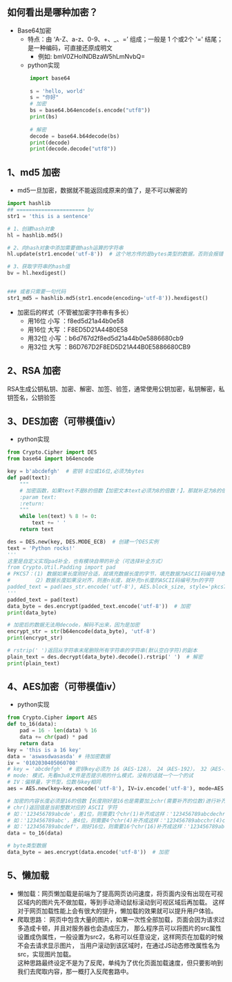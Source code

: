 
 ## 如何看出是哪种加密？
- Base64加密
    - 特点：由 ‘A-Z、a-z、0-9、+、_、=’ 组成；一般是 1 个或2个 '=' 结尾；是一种编码，可直接还原成明文
        - 例如: bmV0ZHolNDBzaW5hLmNvbQ=
    - python实现
    ```python
        import base64
        
        s = 'hello, world'
        s = "你好"
        # 加密
        bs = base64.b64encode(s.encode("utf8"))
        print(bs)
        
        # 解密
        decode = base64.b64decode(bs)
        print(decode)
        print(decode.decode("utf8"))
    ```

## 1、md5 加密
- md5一旦加密，数据就不能返回成原来的值了，是不可以解密的
```python
import hashlib
## ====================== bv
str1 = 'this is a sentence'

# 1、创建hash对象
hl = hashlib.md5()

# 2、向hash对象中添加需要做hash运算的字符串
hl.update(str1.encode('utf-8'))  # 这个地方传的是bytes类型的数据，否则会报错

# 3、获取字符串的hash值
bv = hl.hexdigest()


### 或者只需要一句代码
str1_md5 = hashlib.md5(str1.encode(encoding='utf-8')).hexdigest()
```

- 加密后的样式（不管被加密字符串有多长）
    - 用16位 小写	：f8ed5d21a44b0e58
    - 用16位 大写	：F8ED5D21A44B0E58
    - 用32位 小写	：b6d767d2f8ed5d21a44b0e5886680cb9
    - 用32位 大写	：B6D767D2F8ED5D21A44B0E5886680CB9

## 2、RSA 加密
RSA生成公钥私钥、加密、解密、加签、验签，通常使用公钥加密，私钥解密，私钥签名，公钥验签

## 3、DES加密（可带模值iv）
- python实现
```python
from Crypto.Cipher import DES
from base64 import b64encode

key = b'abcdefgh'  # 密钥 8位或16位,必须为bytes
def pad(text):
    """
    # 加密函数，如果text不是8的倍数【加密文本text必须为8的倍数！】，那就补足为8的倍数
    :param text:
    :return:
    """
    while len(text) % 8 != 0:
        text += ' '
    return text

des = DES.new(key, DES.MODE_ECB)  # 创建一个DES实例
text = 'Python rocks!'
'''
这里是自定义实现pad补全，也有模块自带的补全（可选择补全方式）
from Crypto.Util.Padding import pad
# PKCS7：(1) 数据如果长度刚好合适，就填充数据长度的字节，填充数据为ASCII码编号为数据长度的字符
#       （2）数据长度如果没对齐，则差n长度，就补充n长度的ASCII码编号为n的字符
padded_text = pad(aes_str.encode('utf-8'), AES.block_size, style='pkcs7')
'''
padded_text = pad(text)
data_byte = des.encrypt(padded_text.encode('utf-8'))  # 加密
print(data_byte)

# 加密后的数据无法用decode，解码不出来，因为是加密
encrypt_str = str(b64encode(data_byte), 'utf-8')
print(encrypt_str)

# rstrip(' ')返回从字符串末尾删除所有字符串的字符串(默认空白字符)的副本
plain_text = des.decrypt(data_byte).decode().rstrip(' ')  # 解密
print(plain_text)
```

## 4、AES加密（可带模值iv）
- python实现
```python
from Crypto.Cipher import AES
def to_16(data):
    pad = 16 - len(data) % 16
    data += chr(pad) * pad
    return data
key = 'this is a 16 key'
data = 'aswasdwasasda' # 待加密数据
iv = '0102030405060708'
# key = 'abcdefgh'  # 密钥key必须为 16（AES-128）， 24（AES-192）， 32（AES-256）,必须为bytes
# mode: 模式，先看m3u8文件是否提示用的什么模式，没有的话就一个一个的试
# IV：偏移量，字节型，位数与key相同
aes = AES.new(key=key.encode('utf-8'), IV=iv.encode('utf-8'), mode=AES.MODE_CBC)  # 创建加密器

# 加密的内容长度必须是16的倍数【长度刚好是16也是需要加上chr(需要补齐的位数)进行补齐,不够要补，够了也要补】
# chr()返回值是当前整数对应的 ASCII 字符
# 如：'123456789abcde'，差1位，则需要1个chr(1)补齐成这样：'123456789abcdechr(1)'
# 如：'123456789abc'，差4位，则需要4个chr(4)补齐成这样：'123456789abcchr(4)chr(4)chr(4)chr(4)'
# 如：'123456789abcdef'，刚好16位，则需要16个chr(16)补齐成这样：'123456789abcdefchr(16)。。。chr(16)'
data = to_16(data)

# byte类型数据
data_byte = aes.encrypt(data.encode('utf-8'))  # 加密
```

## 5、懒加载
- 懒加载：网页懒加载是前端为了提高网页访问速度，将页面内没有出现在可视区域内的图片先不做加载，等到手动滑动鼠标滚动到可视区域后再加载。
        这样对于网页加载性能上会有很大的提升，懒加载的效果就可以提升用户体验。
- 爬取思路： 
        网页中包含大量的图片，如果一次性全部加载，页面会因为请求过多造成卡顿，并且对服务器也会造成压力，
        那么程序员可以将图片的src属性设置成伪属性，一般设置为src2，名称可以任意设定，这样网页在加载的时候不会去请求显示图片，
        当用户滚动到该区域时，在通过JS动态修改属性名为src，实现图片加载。  
    这种思路最终设定不是为了反爬，单纯为了优化页面加载速度，但只要影响到我们去爬取内容，那一概打入反爬套路中。
